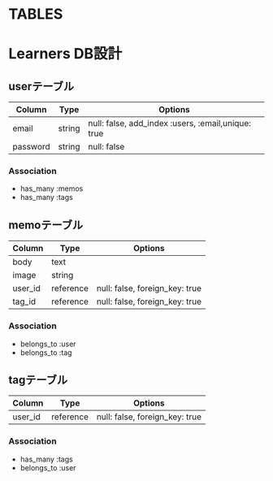# TABLES

# Learners DB設計
## userテーブル
|Column|Type|Options|
|------|----|-------|
|email|string|null: false, add_index :users, :email,unique: true|
|password|string|null: false|
### Association
- has_many :memos
- has_many :tags

## memoテーブル
|Column|Type|Options|
|------|----|-------|
|body|text||
|image|string||
|user_id|reference|null: false, foreign_key: true|
|tag_id|reference|null: false, foreign_key: true|
### Association
- belongs_to :user
- belongs_to :tag

## tagテーブル
|Column|Type|Options|
|------|----|-------|
|user_id|reference|null: false, foreign_key: true|
### Association
- has_many :tags
- belongs_to :user
